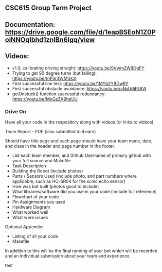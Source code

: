 ## CSC615 Group Term Project

## Documentation: https://drive.google.com/file/d/1eapBSEoN1Z0PoiNNOqIbhd1znlBn6Igq/view

## Videos:
- v1.0, calibrating driving straight: https://youtu.be/9Vwm2W8DgFY
- Trying to get 90 degree turns (but failing): https://youtu.be/mPSr3WMGkzI
- First successful line test: https://youtu.be/1MYb2YBDwRY
- First successful obstacle avoidance: https://youtu.be/vNsU6jPUtVI
- getUnstuck() function successful redundancy: https://youtu.be/MoQzZX9hpUU

### Drive On

Have all your code in the respository along with videos (or links to videos)

Team Report - PDF (also submitted to iLearn)

Should have title page and each page should have your team name, date, and class in the header and page number in the footer.

- List each team member, and Github Username of primary github with your full source and Makefile 
- Task Description
- Building the Robot (include photos)
- Parts / Sensors Used (include photo, and part numbers where applicable, such as HC-SR04 for the sonic echo sensor)
- How was bot built (photos good to include)
- What libraries/software did you use in your code (include full reference)
- Flowchart of your code
- Pin Assignments you used
- Hardware Diagram
- What worked well
- What were issues 

Optional Appendix:

- Listing of all your code
- Makefile

In addition to this will be the final running of your bot which will be recorded and an Individual submission about your team and experience.

test
